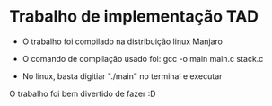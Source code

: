 # Trabalho de implementação TAD

- O trabalho foi compilado na distribuição linux Manjaro

- O comando de compilação usado foi: gcc -o main main.c stack.c

- No linux, basta digitiar "./main" no terminal e executar

O trabalho foi bem divertido de fazer :D
